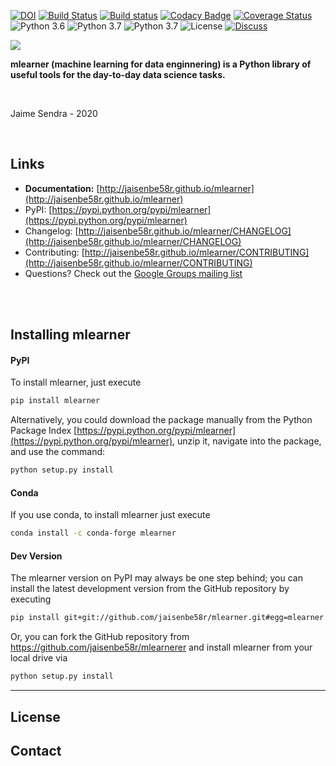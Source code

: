 [![DOI](http://joss.theoj.org/papers/10.21105/joss.00638/status.svg)](https://doi.org/10.21105/joss.00638)
[![Build Status](https://travis-ci.org/jaisenbe58r/mlearner.svg?branch=master)](https://travis-ci.org/jaisenbe58r/mlearner)
[![Build status](https://ci.appveyor.com/api/projects/status/7vx20e0h5dxcyla2/branch/master?svg=true)](https://ci.appveyor.com/project/jaisenbe58r/mlearner/branch/master)
[![Codacy Badge](https://api.codacy.com/project/badge/Grade/2a199e28871c477d9ecf6e200b4977b9)](https://www.codacy.com/manual/jaisenbe58r/mlearner?utm_source=github.com&amp;utm_medium=referral&amp;utm_content=jaisenbe58r/mlearner&amp;utm_campaign=Badge_Grade)
[![Coverage Status](https://coveralls.io/repos/jaisenbe58r/mlearner/badge.svg?branch=master&service=github)](https://coveralls.io/github/jaisenbe58r/mlearner?branch=master)
![Python 3.6](https://img.shields.io/badge/python-3.6-blue.svg)
![Python 3.7](https://img.shields.io/badge/python-3.7-blue.svg)
![Python 3.7](https://img.shields.io/badge/python-3.8-blue.svg)
![License](https://img.shields.io/badge/license-MIT-ORANGE.svg)
[![Discuss](https://img.shields.io/badge/discuss-DISCORD-PURPLE.svg)](https://discord.gg/yHCCa2)

![](./docs/sources/img/logo.png)


**mlearner (machine learning for data enginnering) is a Python library of useful tools for the day-to-day data science tasks.**

<br>

Jaime Sendra - 2020

<br>

## Links

- **Documentation:** [http://jaisenbe58r.github.io/mlearner](http://jaisenbe58r.github.io/mlearner)
- PyPI: [https://pypi.python.org/pypi/mlearner](https://pypi.python.org/pypi/mlearner)
- Changelog: [http://jaisenbe58r.github.io/mlearner/CHANGELOG](http://jaisenbe58r.github.io/mlearner/CHANGELOG)
- Contributing: [http://jaisenbe58r.github.io/mlearner/CONTRIBUTING](http://jaisenbe58r.github.io/mlearner/CONTRIBUTING)
- Questions? Check out the [Google Groups mailing list](https://groups.google.com/forum/#!forum/mlearner)

<br>
<br>

## Installing mlearner

#### PyPI

To install mlearner, just execute  

```bash
pip install mlearner  
```

Alternatively, you could download the package manually from the Python Package Index [https://pypi.python.org/pypi/mlearner](https://pypi.python.org/pypi/mlearner), unzip it, navigate into the package, and use the command:

```bash
python setup.py install
```

#### Conda
If you use conda, to install mlearner just execute

```bash
conda install -c conda-forge mlearner 
```

#### Dev Version

The mlearner version on PyPI may always be one step behind; you can install the latest development version from the GitHub repository by executing

```bash
pip install git+git://github.com/jaisenbe58r/mlearner.git#egg=mlearner
```

Or, you can fork the GitHub repository from https://github.com/jaisenbe58r/mlearnerer and install mlearner from your local drive via

```bash
python setup.py install
```


---

## License


## Contact

